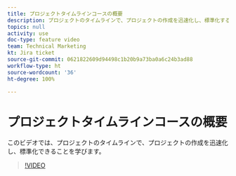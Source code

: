 ```yaml
---
title: プロジェクトタイムラインコースの概要
description: プロジェクトのタイムラインで、プロジェクトの作成を迅速化し、標準化する方法を説明します。
topics: null
activity: use
doc-type: feature video
team: Technical Marketing
kt: Jira ticket
source-git-commit: 0621822609d94498c1b20b9a73ba0a6c24b3ad88
workflow-type: ht
source-wordcount: '36'
ht-degree: 100%

---
```


# プロジェクトタイムラインコースの概要

このビデオでは、プロジェクトのタイムラインで、プロジェクトの作成を迅速化し、標準化できることを学びます。

>[!VIDEO](https://video.tv.adobe.com/v/335212/?quality=12)
